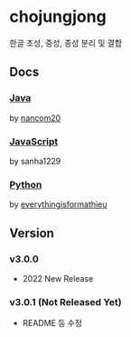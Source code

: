 # chojungjong
한글 초성, 중성, 종성 분리 및 결합

## Docs

### [Java](https://github.com/sweetcorn1229/chojungjong/blob/main/java/docs.md)
by [nancom20](https://github.com/nancom20)

### [JavaScript](https://github.com/sweetcorn1229/chojungjong/blob/main/javascript/docs.md)
by sanha1229

### [Python](https://github.com/sweetcorn1229/chojungjong/blob/main/python/docs.md)
by [everythingisformathieu](https://github.com/everythingisformathieu)

## Version
### v3.0.0
- 2022 New Release
### v3.0.1 (Not Released Yet)
- README 등 수정
